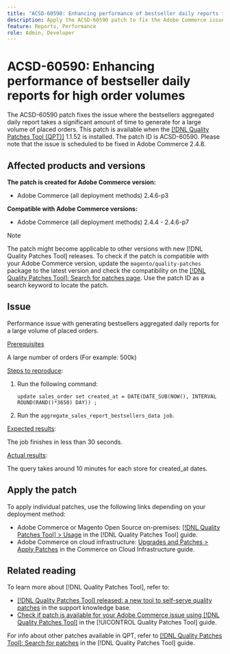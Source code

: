 ```yaml
---
title: "ACSD-60590: Enhancing performance of bestseller daily reports for high order volumes"
description: Apply the ACSD-60590 patch to fix the Adobe Commerce issue where the bestsellers aggregated daily report takes a significant amount of time to generate for a large volume of placed orders.
feature: Reports, Performance
role: Admin, Developer
---
```

# ACSD-60590: Enhancing performance of bestseller daily reports for high order volumes

The ACSD-60590 patch fixes the issue where the bestsellers aggregated daily report takes a significant amount of time to generate for a large volume of placed orders. This patch is available when the [[!DNL Quality Patches Tool (QPT)]](https://experienceleague.adobe.com/docs/commerce-operations/tools/quality-patches-tool/usage.html) 1.1.52 is installed. The patch ID is ACSD-60590. Please note that the issue is scheduled to be fixed in Adobe Commerce 2.4.8.

## Affected products and versions

**The patch is created for Adobe Commerce version:**

* Adobe Commerce (all deployment methods) 2.4.6-p3

**Compatible with Adobe Commerce versions:**

* Adobe Commerce (all deployment methods) 2.4.4 - 2.4.6-p7

>[!NOTE]
>
>The patch might become applicable to other versions with new [!DNL Quality Patches Tool] releases. To check if the patch is compatible with your Adobe Commerce version, update the `magento/quality-patches` package to the latest version and check the compatibility on the [[!DNL Quality Patches Tool]: Search for patches page](https://experienceleague.adobe.com/tools/commerce-quality-patches/index.html). Use the patch ID as a search keyword to locate the patch.

## Issue

Performance issue with generating bestsellers aggregated daily reports for a large volume of placed orders.

<u>Prerequisites</u>

A large number of orders (For example: 500k)

<u>Steps to reproduce</u>:

1. Run the following command:

    ```
    update sales_order set created_at = DATE(DATE_SUB(NOW(), INTERVAL ROUND(RAND()*3650) DAY)) ;
    ```

1. Run the ```aggregate_sales_report_bestsellers_data job```.

<u>Expected results</u>:

The job finishes in less than 30 seconds.

<u>Actual results</u>:

The query takes around 10 minutes for each store for created_at dates.

## Apply the patch

To apply individual patches, use the following links depending on your deployment method:

* Adobe Commerce or Magento Open Source on-premises: [[!DNL Quality Patches Tool] > Usage](/help/tools/quality-patches-tool/usage.md) in the [!DNL Quality Patches Tool] guide.
* Adobe Commerce on cloud infrastructure: [Upgrades and Patches > Apply Patches](https://experienceleague.adobe.com/docs/commerce-cloud-service/user-guide/develop/upgrade/apply-patches.html) in the Commerce on Cloud Infrastructure guide.

## Related reading

To learn more about [!DNL Quality Patches Tool], refer to:

* [[!DNL Quality Patches Tool] released: a new tool to self-serve quality patches](https://experienceleague.adobe.com/en/docs/commerce-knowledge-base/kb/announcements/commerce-announcements/magento-quality-patches-released-new-tool-to-self-serve-quality-patches) in the support knowledge base.
* [Check if patch is available for your Adobe Commerce issue using [!DNL Quality Patches Tool]](/help/tools/quality-patches-tool/patches-available-in-qpt/check-patch-for-magento-issue-with-magento-quality-patches.md) in the [!UICONTROL Quality Patches Tool] guide.


For info about other patches available in QPT, refer to [[!DNL Quality Patches Tool]: Search for patches](https://experienceleague.adobe.com/tools/commerce-quality-patches/index.html) in the [!DNL Quality Patches Tool] guide.
